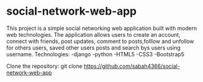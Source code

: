 # social-network-web-app
This project is a simple social networking web application built with modern web technologies. The application allows users to create an account,
connect with friends, post updates, comment to posts,folllow and unfollow for others users, saved other users posts and  search bys users using username.
Technologies:
-django
-python
-HTML5
-CSS3
-Bootstrap5

Clone the repository:
git clone https://github.com/sabah4366/social-network-web-app

